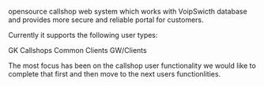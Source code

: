 opensource callshop web system which works with VoipSwicth database and provides more secure and reliable portal for customers.

Currently it supports the following user types:

GK
Callshops
Common Clients
GW/Clients

The most focus has been on the callshop user functionality we would like to complete that first and then move to the next users functionlities.